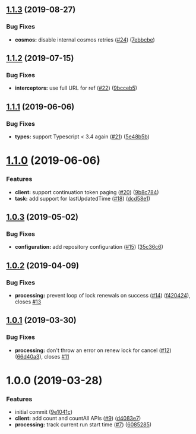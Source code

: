 ## [1.1.3](https://github.com/princjef/irontask/compare/v1.1.2...v1.1.3) (2019-08-27)


### Bug Fixes

* **cosmos:** disable internal cosmos retries ([#24](https://github.com/princjef/irontask/issues/24)) ([7ebbcbe](https://github.com/princjef/irontask/commit/7ebbcbe))

## [1.1.2](https://github.com/princjef/irontask/compare/v1.1.1...v1.1.2) (2019-07-15)


### Bug Fixes

* **interceptors:** use full URL for ref ([#22](https://github.com/princjef/irontask/issues/22)) ([9bcceb5](https://github.com/princjef/irontask/commit/9bcceb5))

## [1.1.1](https://github.com/princjef/irontask/compare/v1.1.0...v1.1.1) (2019-06-06)


### Bug Fixes

* **types:** support Typescript < 3.4 again ([#21](https://github.com/princjef/irontask/issues/21)) ([5e48b5b](https://github.com/princjef/irontask/commit/5e48b5b))

# [1.1.0](https://github.com/princjef/irontask/compare/v1.0.3...v1.1.0) (2019-06-06)


### Features

* **client:** support continuation token paging ([#20](https://github.com/princjef/irontask/issues/20)) ([9b8c784](https://github.com/princjef/irontask/commit/9b8c784))
* **task:** add support for lastUpdatedTime ([#18](https://github.com/princjef/irontask/issues/18)) ([dcd58e1](https://github.com/princjef/irontask/commit/dcd58e1))

## [1.0.3](https://github.com/princjef/irontask/compare/v1.0.2...v1.0.3) (2019-05-02)


### Bug Fixes

* **configuration:** add repository configuration ([#15](https://github.com/princjef/irontask/issues/15)) ([35c36c6](https://github.com/princjef/irontask/commit/35c36c6))

## [1.0.2](https://github.com/princjef/irontask/compare/v1.0.1...v1.0.2) (2019-04-09)


### Bug Fixes

* **processing:** prevent loop of lock renewals on success ([#14](https://github.com/princjef/irontask/issues/14)) ([f420424](https://github.com/princjef/irontask/commit/f420424)), closes [#13](https://github.com/princjef/irontask/issues/13)

## [1.0.1](https://github.com/princjef/irontask/compare/v1.0.0...v1.0.1) (2019-03-30)


### Bug Fixes

* **processing:** don't throw an error on renew lock for cancel ([#12](https://github.com/princjef/irontask/issues/12)) ([66d40a3](https://github.com/princjef/irontask/commit/66d40a3)), closes [#11](https://github.com/princjef/irontask/issues/11)

# 1.0.0 (2019-03-28)


### Features

* initial commit ([9e1041c](https://github.com/princjef/irontask/commit/9e1041c))
* **client:** add count and countAll APIs ([#9](https://github.com/princjef/irontask/issues/9)) ([d4083e7](https://github.com/princjef/irontask/commit/d4083e7))
* **processing:** track current run start time ([#7](https://github.com/princjef/irontask/issues/7)) ([6085285](https://github.com/princjef/irontask/commit/6085285))
